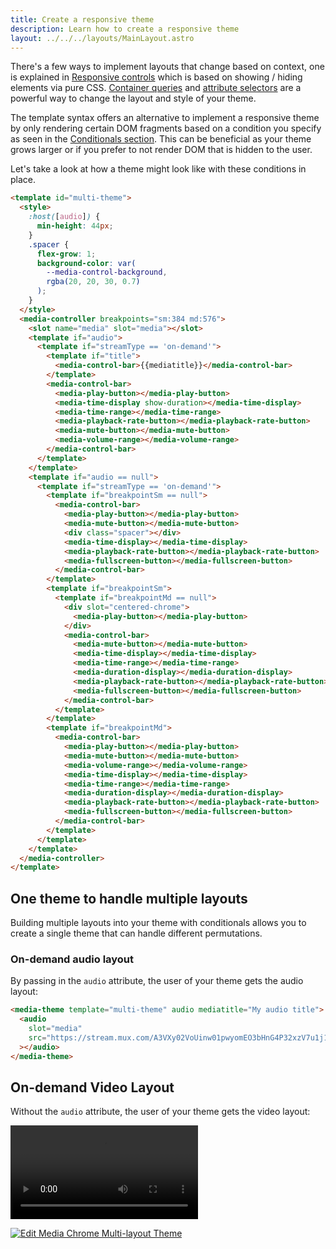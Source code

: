```yaml
---
title: Create a responsive theme
description: Learn how to create a responsive theme
layout: ../../../layouts/MainLayout.astro
---
```


There's a few ways to implement layouts that change based on context, one is
explained in [Responsive controls](../responsive-controls) which is based on
showing / hiding elements via pure CSS. 
[Container queries](https://developer.mozilla.org/en-US/docs/Web/CSS/CSS_Container_Queries) 
and [attribute selectors](https://developer.mozilla.org/en-US/docs/Web/CSS/Attribute_selectors)
are a powerful way to change the layout and style of your theme.

The template syntax offers an alternative to implement a responsive theme by only
rendering certain DOM fragments based on a condition you specify as seen in the
[Conditionals section](../themes#conditionals). This can be beneficial as your 
theme grows larger or if you prefer to not render DOM that is hidden to the user.

Let's take a look at how a theme might look like with these conditions in place.

```html
<template id="multi-theme">
  <style>
    :host([audio]) {
      min-height: 44px;
    }
    .spacer {
      flex-grow: 1;
      background-color: var(
        --media-control-background,
        rgba(20, 20, 30, 0.7)
      );
    }
  </style>
  <media-controller breakpoints="sm:384 md:576">
    <slot name="media" slot="media"></slot>
    <template if="audio">
      <template if="streamType == 'on-demand'">
        <template if="title">
          <media-control-bar>{{mediatitle}}</media-control-bar>
        </template>
        <media-control-bar>
          <media-play-button></media-play-button>
          <media-time-display show-duration></media-time-display>
          <media-time-range></media-time-range>
          <media-playback-rate-button></media-playback-rate-button>
          <media-mute-button></media-mute-button>
          <media-volume-range></media-volume-range>
        </media-control-bar>
      </template>
    </template>
    <template if="audio == null">
      <template if="streamType == 'on-demand'">
        <template if="breakpointSm == null">
          <media-control-bar>
            <media-play-button></media-play-button>
            <media-mute-button></media-mute-button>
            <div class="spacer"></div>
            <media-time-display></media-time-display>
            <media-playback-rate-button></media-playback-rate-button>
            <media-fullscreen-button></media-fullscreen-button>
          </media-control-bar>
        </template>
        <template if="breakpointSm">
          <template if="breakpointMd == null">
            <div slot="centered-chrome">
              <media-play-button></media-play-button>
            </div>
            <media-control-bar>
              <media-mute-button></media-mute-button>
              <media-time-display></media-time-display>
              <media-time-range></media-time-range>
              <media-duration-display></media-duration-display>
              <media-playback-rate-button></media-playback-rate-button>
              <media-fullscreen-button></media-fullscreen-button>
            </media-control-bar>
          </template>
        </template>
        <template if="breakpointMd">
          <media-control-bar>
            <media-play-button></media-play-button>
            <media-mute-button></media-mute-button>
            <media-volume-range></media-volume-range>
            <media-time-display></media-time-display>
            <media-time-range></media-time-range>
            <media-duration-display></media-duration-display>
            <media-playback-rate-button></media-playback-rate-button>
            <media-fullscreen-button></media-fullscreen-button>
          </media-control-bar>
        </template>
      </template>
    </template>
  </media-controller>
</template>
```

<template id="multi-theme">
  <style>
    :host([audio]) {
      min-height: 44px;
    }
    .spacer {
      flex-grow: 1;
      background-color: var(
        --media-control-background,
        rgba(20, 20, 30, 0.7)
      );
    }
  </style>
  <media-controller>
    <slot name="media" slot="media"></slot>
    <template if="audio">
      <template if="streamType == 'on-demand'">
        <template if="title">
          <media-control-bar>{{mediatitle}}</media-control-bar>
        </template>
        <media-control-bar>
          <media-play-button></media-play-button>
          <media-time-display show-duration></media-time-display>
          <media-time-range></media-time-range>
          <media-playback-rate-button></media-playback-rate-button>
          <media-mute-button></media-mute-button>
          <media-volume-range></media-volume-range>
        </media-control-bar>
      </template>
    </template>
    <template if="audio == null">
      <template if="streamType == 'on-demand'">
        <template if="breakpointSm == null">
          <media-control-bar>
            <media-play-button></media-play-button>
            <media-mute-button></media-mute-button>
            <div class="spacer"></div>
            <media-time-display></media-time-display>
            <media-playback-rate-button></media-playback-rate-button>
            <media-fullscreen-button></media-fullscreen-button>
          </media-control-bar>
        </template>
        <template if="breakpointSm">
          <template if="breakpointMd == null">
            <div slot="centered-chrome">
              <media-play-button></media-play-button>
            </div>
            <media-control-bar>
              <media-mute-button></media-mute-button>
              <media-time-display></media-time-display>
              <media-time-range></media-time-range>
              <media-duration-display></media-duration-display>
              <media-playback-rate-button></media-playback-rate-button>
              <media-fullscreen-button></media-fullscreen-button>
            </media-control-bar>
          </template>
        </template>
        <template if="breakpointMd">
          <media-control-bar>
            <media-play-button></media-play-button>
            <media-mute-button></media-mute-button>
            <media-volume-range></media-volume-range>
            <media-time-display></media-time-display>
            <media-time-range></media-time-range>
            <media-duration-display></media-duration-display>
            <media-playback-rate-button></media-playback-rate-button>
            <media-fullscreen-button></media-fullscreen-button>
          </media-control-bar>
        </template>
      </template>
    </template>
  </media-controller>
</template>

## One theme to handle multiple layouts

Building multiple layouts into your theme with conditionals allows you to create a single 
theme that can handle different permutations.

### On-demand audio layout

By passing in the `audio` attribute, the user of your theme gets the audio layout:

```html
<media-theme template="multi-theme" audio mediatitle="My audio title">
  <audio
    slot="media"
    src="https://stream.mux.com/A3VXy02VoUinw01pwyomEO3bHnG4P32xzV7u1j1FSzjNg/high.mp4"
  ></audio>
</media-theme>
```

<media-theme template="multi-theme" audio mediatitle="My audio title">
  <audio
    slot="media"
    src="https://stream.mux.com/A3VXy02VoUinw01pwyomEO3bHnG4P32xzV7u1j1FSzjNg/high.mp4"
  ></audio>
</media-theme>

## On-demand Video Layout

Without the `audio` attribute, the user of your theme gets the video layout:

<media-theme template="multi-theme" mediatitle="My video title">
  <video
    slot="media"
    src="https://stream.mux.com/A3VXy02VoUinw01pwyomEO3bHnG4P32xzV7u1j1FSzjNg/high.mp4"
  ></video>
</media-theme>

<br>

[![Edit Media Chrome Multi-layout Theme](https://codesandbox.io/static/img/play-codesandbox.svg)](https://codesandbox.io/s/media-chrome-multi-layout-theme-gwlon8?fontsize=14&hidenavigation=1&theme=dark)

